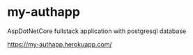 # my-authapp
AspDotNetCore fullstack application with postgresql database

https://my-authapp.herokuapp.com/
